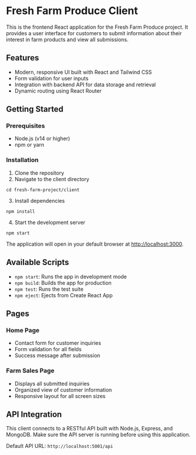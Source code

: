 # Fresh Farm Produce Client

This is the frontend React application for the Fresh Farm Produce project. It provides a user interface for customers to submit information about their interest in farm products and view all submissions.

## Features

- Modern, responsive UI built with React and Tailwind CSS
- Form validation for user inputs
- Integration with backend API for data storage and retrieval
- Dynamic routing using React Router

## Getting Started

### Prerequisites

- Node.js (v14 or higher)
- npm or yarn

### Installation

1. Clone the repository
2. Navigate to the client directory
```
cd fresh-farm-project/client
```

3. Install dependencies
```
npm install
```

4. Start the development server
```
npm start
```

The application will open in your default browser at [http://localhost:3000](http://localhost:3000).

## Available Scripts

- `npm start`: Runs the app in development mode
- `npm build`: Builds the app for production
- `npm test`: Runs the test suite
- `npm eject`: Ejects from Create React App

## Pages

### Home Page
- Contact form for customer inquiries
- Form validation for all fields
- Success message after submission

### Farm Sales Page
- Displays all submitted inquiries
- Organized view of customer information
- Responsive layout for all screen sizes

## API Integration

This client connects to a RESTful API built with Node.js, Express, and MongoDB. Make sure the API server is running before using this application.

Default API URL: `http://localhost:5001/api`